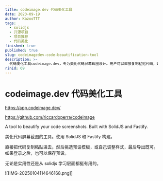 ```yaml
---
title: codeimage.dev 代码美化工具
date: 2023-09-19
author: KazooTTT
tags:
  - solidjs
  - 开源项目
  - 项目推荐
  - 代码美化
finished: true
published: true
slug: codeimagedev-code-beautification-tool
description: >-
  代码美化工具codeimage.dev，专为美化代码屏幕截图设计。用户可以直接复制粘贴代码，选择预设模板或自定义样式，然后导出美化后的截图。登录后还可保存个人预设。该工具基于SolidJS和Fastify构建，不仅实用，也是学习SolidJS的好资源。
rinId: 69
---
```


# codeimage.dev 代码美化工具

<https://app.codeimage.dev/>

<https://github.com/riccardoperra/codeimage>

A tool to beautify your code screenshots. Built with SolidJS and Fastify.

美化代码屏幕截图的工具。使用 SolidJS 和 Fastify 构建。

直接把代码复制粘贴进去，然后挑选预设模板，或自己调整样式，最后导出既可。如果登录之后，也可以保存预设。

无论是实用性还是从 solidjs 学习层面都挺有用的。

![[IMG-20250104114646168.png]]
